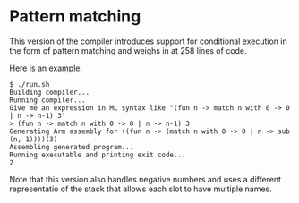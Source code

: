 # Pattern matching

This version of the compiler introduces support for conditional execution in the form of pattern matching and weighs in at 258 lines of code.

Here is an example:

    $ ./run.sh
    Building compiler...
    Running compiler...
    Give me an expression in ML syntax like "(fun n -> match n with 0 -> 0 | n -> n-1) 3"
    > (fun n -> match n with 0 -> 0 | n -> n-1) 3
    Generating Arm assembly for ((fun n -> (match n with 0 -> 0 | n -> sub (n, 1))))(3)
    Assembling generated program...
    Running executable and printing exit code...
    2

Note that this version also handles negative numbers and uses a different representatio of the stack that allows each slot to have multiple names.
